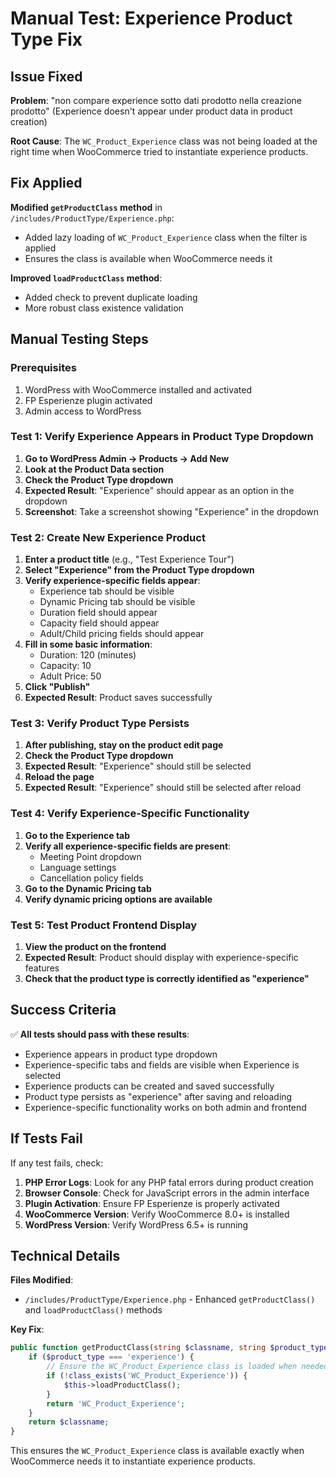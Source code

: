 # Manual Test: Experience Product Type Fix

## Issue Fixed
**Problem**: "non compare experience sotto dati prodotto nella creazione prodotto" (Experience doesn't appear under product data in product creation)

**Root Cause**: The `WC_Product_Experience` class was not being loaded at the right time when WooCommerce tried to instantiate experience products.

## Fix Applied
**Modified `getProductClass` method** in `/includes/ProductType/Experience.php`:
- Added lazy loading of `WC_Product_Experience` class when the filter is applied
- Ensures the class is available when WooCommerce needs it

**Improved `loadProductClass` method**:
- Added check to prevent duplicate loading
- More robust class existence validation

## Manual Testing Steps

### Prerequisites
1. WordPress with WooCommerce installed and activated
2. FP Esperienze plugin activated
3. Admin access to WordPress

### Test 1: Verify Experience Appears in Product Type Dropdown

1. **Go to WordPress Admin → Products → Add New**
2. **Look at the Product Data section**
3. **Check the Product Type dropdown**
4. **Expected Result**: "Experience" should appear as an option in the dropdown
5. **Screenshot**: Take a screenshot showing "Experience" in the dropdown

### Test 2: Create New Experience Product

1. **Enter a product title** (e.g., "Test Experience Tour")
2. **Select "Experience" from the Product Type dropdown**
3. **Verify experience-specific fields appear**:
   - Experience tab should be visible
   - Dynamic Pricing tab should be visible
   - Duration field should appear
   - Capacity field should appear
   - Adult/Child pricing fields should appear
4. **Fill in some basic information**:
   - Duration: 120 (minutes)
   - Capacity: 10
   - Adult Price: 50
5. **Click "Publish"**
6. **Expected Result**: Product saves successfully

### Test 3: Verify Product Type Persists

1. **After publishing, stay on the product edit page**
2. **Check the Product Type dropdown**
3. **Expected Result**: "Experience" should still be selected
4. **Reload the page**
5. **Expected Result**: "Experience" should still be selected after reload

### Test 4: Verify Experience-Specific Functionality

1. **Go to the Experience tab**
2. **Verify all experience-specific fields are present**:
   - Meeting Point dropdown
   - Language settings
   - Cancellation policy fields
3. **Go to the Dynamic Pricing tab**
4. **Verify dynamic pricing options are available**

### Test 5: Test Product Frontend Display

1. **View the product on the frontend**
2. **Expected Result**: Product should display with experience-specific features
3. **Check that the product type is correctly identified as "experience"**

## Success Criteria

✅ **All tests should pass with these results**:
- Experience appears in product type dropdown
- Experience-specific tabs and fields are visible when Experience is selected
- Experience products can be created and saved successfully
- Product type persists as "experience" after saving and reloading
- Experience-specific functionality works on both admin and frontend

## If Tests Fail

If any test fails, check:

1. **PHP Error Logs**: Look for any PHP fatal errors during product creation
2. **Browser Console**: Check for JavaScript errors in the admin interface
3. **Plugin Activation**: Ensure FP Esperienze is properly activated
4. **WooCommerce Version**: Verify WooCommerce 8.0+ is installed
5. **WordPress Version**: Verify WordPress 6.5+ is running

## Technical Details

**Files Modified**:
- `/includes/ProductType/Experience.php` - Enhanced `getProductClass()` and `loadProductClass()` methods

**Key Fix**:
```php
public function getProductClass(string $classname, string $product_type): string {
    if ($product_type === 'experience') {
        // Ensure the WC_Product_Experience class is loaded when needed
        if (!class_exists('WC_Product_Experience')) {
            $this->loadProductClass();
        }
        return 'WC_Product_Experience';
    }
    return $classname;
}
```

This ensures the `WC_Product_Experience` class is available exactly when WooCommerce needs it to instantiate experience products.
